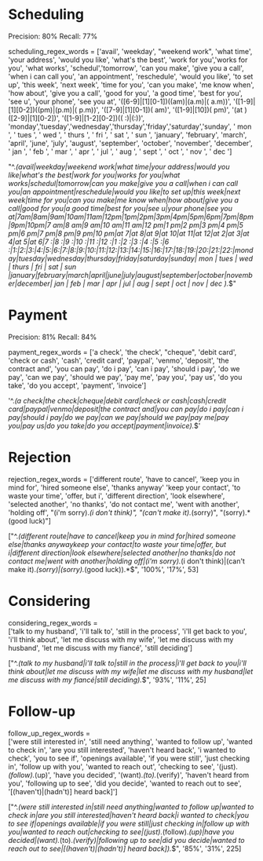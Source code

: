 # Scheduling

Precision: 80%
Recall: 77%

scheduling_regex_words = ['avail', 
                          'weekday', "weekend work", 'what time', 
                          'your address', 'would you like', 'what\'s the best',
                          'work for you','works for you', 'what works', 
                          'schedul','tomorrow',
                          'can you make', 'give you a call', 
                          'when i can call you', 'an appointment',
                          'reschedule', 'would you like', 'to set up', 'this week', 'next week',
                          'time for you',
                          'can you make', 'me know when', 'how about',
                          'give you a call', 'good for you', 'a good time',
                          'best for you', 'see u', 'your phone', 'see you at',
                          '([6-9]|[1][0-1])((am)|(a.m)|( a.m))',
                          '([1-9]|[1][0-2])((pm)|(p.m)|( p.m))',
                          '([7-9]|[1][0-1])( am)',
                          '([1-9]|[10])( pm)',
                          '(at )([2-9]|[1][0-2])',
                          '([1-9]|[1-2][0-2])(( :)|(:))',
                          'monday','tuesday','wednesday','thursday','friday','saturday','sunday',
                          ' mon ', ' tues ', ' wed ', ' thurs ', ' fri ', ' sat ', ' sun ',
                          'january', 'february', 'march', 'april', 'june', 
                          'july', 'august', 'september', 'october', 'november', 'december',
                          ' jan ', ' feb ', ' mar ', ' apr ', ' jul ', ' aug ', ' sept ',
                          ' oct ', ' nov ', ' dec ']

"^.*(avail|weekday|weekend work|what time|your address|would you like|what's the best|work for you|works for you|what works|schedul|tomorrow|can you make|give you a call|when i can call you|an appointment|reschedule|would you like|to set up|this week|next week|time for you|can you make|me know when|how about|give you a call|good for you|a good time|best for you|see u|your phone|see you at|7am|8am|9am|10am|11am|12pm|1pm|2pm|3pm|4pm|5pm|6pm|7pm|8pm|9pm|10pm|7 am|8 am|9 am|10 am|11 am|12 pm|1 pm|2 pm|3 pm|4 pm|5 pm|6 pm|7 pm|8 pm|9 pm|10 pm|at 7|at 8|at 9|at 10|at 11|at 12|at 2|at 3|at 4|at 5|at 6|7 :|8 :|9 :|10 :|11 :|12 :|1 :|2 :|3 :|4 :|5 :|6 :|1:|2:|3:|4:|5:|6:|7:|8:|9:|10:|11:|12:|13:|14:|15:|16:|17:|18:|19:|20:|21:|22:|monday|tuesday|wednesday|thursday|friday|saturday|sunday| mon | tues | wed | thurs | fri | sat | sun |january|february|march|april|june|july|august|september|october|november|december| jan | feb | mar | apr | jul | aug | sept | oct | nov | dec ).*$"

# Payment

Precision: 81%
Recall: 84%

payment_regex_words = ['a check', 'the check', "cheque",
                       'debit card', 'check or cash', 'cash',
                       'credit card', 'paypal', 'venmo', 
                       'deposit', 'the contract and',
                       'you can pay', 'do i pay', 'can i pay', 'should i pay',
                       'do we pay', 'can we pay', 'should we pay',
                       'pay me', 'pay you', 'pay us',
                       'do you take', 'do you accept',
                        'payment', 'invoice']

'^.*(a check|the check|cheque|debit card|check or cash|cash|credit card|paypal|venmo|deposit|the contract and|you can pay|do i pay|can i pay|should i pay|do we pay|can we pay|should we pay|pay me|pay you|pay us|do you take|do you accept|payment|invoice).*$'


# Rejection

rejection_regex_words = ['different route', 'have to cancel',
                         'keep you in mind for', 'hired someone else', 'thanks anyway'
                         'keep your contact', 'to waste your time', 'offer, but i',
                         'different direction', 'look elsewhere',
                         'selected another', 'no thanks', 'do not contact me',
                         'went with another', 'holding off', "(i'm sorry).*(i don't think)",
                         "(can't make it).*(sorry)", "(sorry).*(good luck)"]

["^.*(different route|have to cancel|keep you in mind for|hired someone else|thanks anywaykeep your contact|to waste your time|offer, but i|different direction|look elsewhere|selected another|no thanks|do not contact me|went with another|holding off|(i'm sorry).*(i don't think)|(can't make it).*(sorry)|(sorry).*(good luck)).*$",
 '100%',
 '17%',
 53]


# Considering

considering_regex_words = \
['talk to my husband', 'i\'ll talk to', 'still in the process',
 'i\'ll get back to you', 'i\'ll think about', 'let me discuss with my wife',
 'let me discuss with my husband', 'let me discuss with my fiancé', 'still deciding']

["^.*(talk to my husband|i'll talk to|still in the process|i'll get back to you|i'll think about|let me discuss with my wife|let me discuss with my husband|let me discuss with my fiancé|still deciding).*$",
 '93%',
 '11%',
 25]

# Follow-up

follow_up_regex_words = \
['were still interested in', 'still need anything', 'wanted to follow up',
 'wanted to check in', 'are you still interested', 'haven\'t heard back',
 'i wanted to check', 'you to see if', 'openings available', 'if you were still',
 'just checking in', 'follow up with you', 'wanted to reach out', 'checking to see',
 '(just).*(follow).*(up)', 'have you decided', '(want).*(to).*(verify)',
 'haven\'t heard from you', 'following up to see', 'did you decide', 'wanted to reach out to see',
 '[(haven\'t)|(hadn\'t)] heard back]']

["^.*(were still interested in|still need anything|wanted to follow up|wanted to check in|are you still interested|haven't heard back|i wanted to check|you to see if|openings available|if you were still|just checking in|follow up with you|wanted to reach out|checking to see|(just).*(follow).*(up)|have you decided|(want).*(to).*(verify)|following up to see|did you decide|wanted to reach out to see|[(haven't)|(hadn't)] heard back]).*$",
 '85%',
 '31%',
 225]
